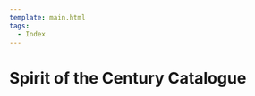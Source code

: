 ```yaml
---
template: main.html
tags:
  - Index
---
```


# Spirit of the Century Catalogue

<!-- material/tags { scope: true } -->